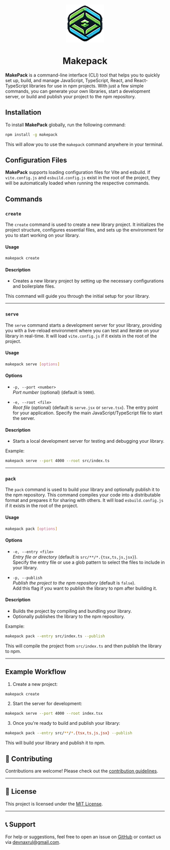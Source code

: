 <p align="center">
  <a href="https://github.com/devnax/makepack" rel="noopener" target="_blank"><img  src="https://raw.githubusercontent.com/devnax/makepack/main/logo.png" alt="Makepack logo"></a>
</p>

<h1 align="center">Makepack</h1>

**MakePack** is a command-line interface (CLI) tool that helps you to quickly set up, build, and manage JavaScript, TypeScript, React, and React-TypeScript libraries for use in npm projects. With just a few simple commands, you can generate your own libraries, start a development server, or build and publish your project to the npm repository.

## Installation

To install **MakePack** globally, run the following command:

```bash
npm install -g makepack
```

This will allow you to use the `makepack` command anywhere in your terminal.

## Configuration Files

**MakePack** supports loading configuration files for Vite and esbuild. If `vite.config.js` and `esbuild.config.js` exist in the root of the project, they will be automatically loaded when running the respective commands.



## Commands

### `create`

The `create` command is used to create a new library project. It initializes the project structure, configures essential files, and sets up the environment for you to start working on your library.

#### Usage

```bash
makepack create
```

#### Description

- Creates a new library project by setting up the necessary configurations and boilerplate files.
  
This command will guide you through the initial setup for your library.

---

### `serve`

The `serve` command starts a development server for your library, providing you with a live-reload environment where you can test and iterate on your library in real-time. It will load `vite.config.js` if it exists in the root of the project.

#### Usage

```bash
makepack serve [options]
```

#### Options

- `-p, --port <number>`  
  _Port number_ (optional) (default is `5000`).
  
- `-e, --root <file>`  
  _Root file_ (optional) (default is `serve.jsx` or `serve.tsx`). The entry point for your application. Specify the main JavaScript/TypeScript file to start the server.

#### Description

- Starts a local development server for testing and debugging your library.
  
Example:

```bash
makepack serve --port 4000 --root src/index.ts
```

---

### `pack`

The `pack` command is used to build your library and optionally publish it to the npm repository. This command compiles your code into a distributable format and prepares it for sharing with others. It will load `esbuild.config.js` if it exists in the root of the project.

#### Usage

```bash
makepack pack [options]
```

#### Options

- `-e, --entry <file>`  
  _Entry file or directory_ (default is `src/**/*.{tsx,ts,js,jsx}`).  
  Specify the entry file or use a glob pattern to select the files to include in your library.

- `-p, --publish`  
  _Publish the project to the npm repository_ (default is `false`).  
  Add this flag if you want to publish the library to npm after building it.

#### Description

- Builds the project by compiling and bundling your library.
- Optionally publishes the library to the npm repository.

Example:

```bash
makepack pack --entry src/index.ts --publish
```

This will compile the project from `src/index.ts` and then publish the library to npm.

---

## Example Workflow

1. Create a new project:

```bash
makepack create
```

2. Start the server for development:

```bash
makepack serve --port 4000 --root index.tsx
```

3. Once you're ready to build and publish your library:

```bash
makepack pack --entry src/**/*.{tsx,ts,js,jsx} --publish
```

This will build your library and publish it to npm.


## 🤝 Contributing

Contributions are welcome! Please check out the [contribution guidelines](https://github.com/devnax/makepack).

---

## 📄 License

This project is licensed under the [MIT License](https://opensource.org/licenses/MIT).

---

## 📞 Support

For help or suggestions, feel free to open an issue on [GitHub](https://github.com/devnax/makepack/issues) or contact us via [devnaxrul@gmail.com](mailto:devnaxrul@gmail.com).